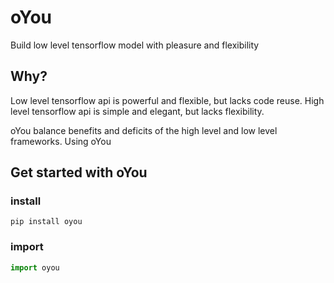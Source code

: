# oYou
Build low level tensorflow model with pleasure and flexibility

## Why?
Low level tensorflow api is powerful and flexible, but lacks code reuse.
High level tensorflow api is simple and elegant, but lacks flexibility.

oYou balance benefits and deficits of the high level and low level frameworks.
Using oYou


## Get started with oYou

### install
```terminal
pip install oyou
```

### import
```python
import oyou
```

